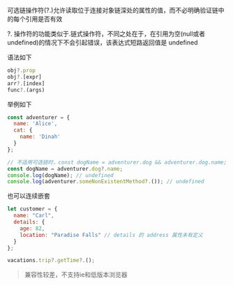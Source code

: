 可选链操作符(?.)允许读取位于连接对象链深处的属性的值，而不必明确验证链中的每个引用是否有效

?. 操作符的功能类似于.链式操作符，不同之处在于，在引用为空(null或者undefined)的情况下不会引起错误，该表达式短路返回值是 undefined

语法如下

```js
obj?.prop
obj?.[expr]
arr?.[index]
func?.(args)
```

举例如下

```js
const adventurer = {
  name: 'Alice',
  cat: {
    name: 'Dinah'
  }
};

// 不适用可选链时，const dogName = adventurer.dog && adventurer.dog.name;
const dogName = adventurer.dog?.name;
console.log(dogName); // undefined
console.log(adventurer.someNonExistentMethod?.()); // undefined
```

也可以连续嵌套

```js
let customer = {
  name: "Carl",
  details: {
    age: 82,
    location: "Paradise Falls" // details 的 address 属性未有定义
  }
};

vacations.trip?.getTime?.();
```

> 兼容性较差，不支持ie和低版本浏览器